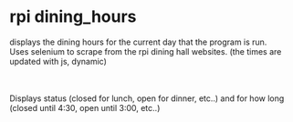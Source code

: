 # rpi dining_hours

displays the dining hours for the current day that the program is run.<br>
Uses selenium to scrape from the rpi dining hall websites. (the times are updated with js, dynamic)

<br>
<br>
Displays status (closed for lunch, open for dinner, etc..) and for how long (closed until 4:30, open until 3:00, etc..)
